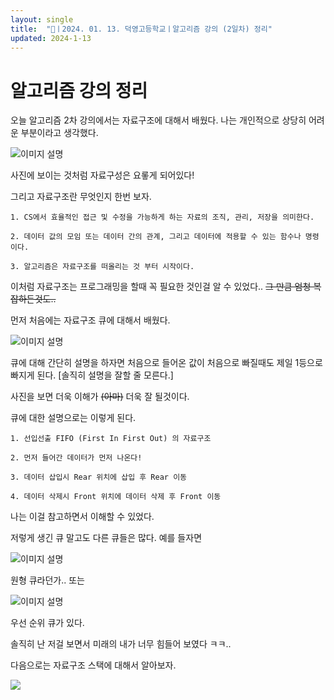 ```yaml
---
layout: single
title:  "📢ㅣ2024. 01. 13. 덕영고등학교ㅣ알고리즘 강의 (2일차) 정리"
updated: 2024-1-13
---
```


# 알고리즘 강의 정리

오늘 알고리즘 2차 강의에서는 자료구조에 대해서 배웠다. 나는 개인적으로 상당히 어려운 부분이라고 생각했다.

![이미지 설명](https://velog.velcdn.com/images/ez0ez0/post/31ac3962-0fa0-4c87-abc1-850b5cab3561/image.png)

사진에 보이는 것처럼 자료구성은 요롷게 되어있다!

그리고 자료구조란 무엇인지 한번 보자.

```
1. CS에서 효율적인 접근 및 수정을 가능하게 하는 자료의 조직, 관리, 저장을 의미한다.

2. 데이터 값의 모임 또는 데이터 간의 관계, 그리고 데이터에 적용할 수 있는 함수나 명령이다.

3. 알고리즘은 자료구조를 떠올리는 것 부터 시작이다.
```
이처럼 자료구조는 프로그래밍을 할때 꼭 필요한 것인걸 알 수 있었다.. ~~그 만큼 엄청 복잡하든것도..~~

먼저 처음에는 자료구조 큐에 대해서 배웠다.

![이미지 설명](https://velog.velcdn.com/images/kji990607/post/2ceb6200-fcd1-4bc7-a67d-13254fbe4196/image.png)

큐에 대해 간단히 설명을 하자면 처음으로 들어온 값이 처음으로 빠질때도 제일 1등으로 빠지게 된다. [솔직히 설명을 잘할 줄 모른다.]

사진을 보면 더욱 이해가 ~~(아마)~~ 더욱 잘 될것이다.

큐에 대한 설명으로는 이렇게 된다.
```
1. 선입선출 FIFO (First In First Out) 의 자료구조

2. 먼저 들어간 데이터가 먼저 나온다!

3. 데이터 삽입시 Rear 위치에 삽입 후 Rear 이동

4. 데이터 삭제시 Front 위치에 데이터 삭제 후 Front 이동
```

나는 이걸 참고하면서 이해할 수 있었다.

저렇게 생긴 큐 말고도 다른 큐들은 많다. 예를 들자면

![이미지 설명](https://velog.velcdn.com/images/bami/post/29e2308c-e31f-4fbc-a217-64e648d44d73/image.png)

원형 큐라던가.. 또는

![이미지 설명](https://haservi.github.io/posts/algorithms/priority-queue/images/image001.png#center)

우선 순위 큐가 있다.

솔직히 난 저걸 보면서 미래의 내가 너무 힘들어 보였다 ㅋㅋ..

다음으로는 자료구조 스택에 대해서 알아보자.

![](https://velog.velcdn.com/images/crg1050/post/04aaaae8-11f2-44c4-8458-fe290cb044e5/image.png)











